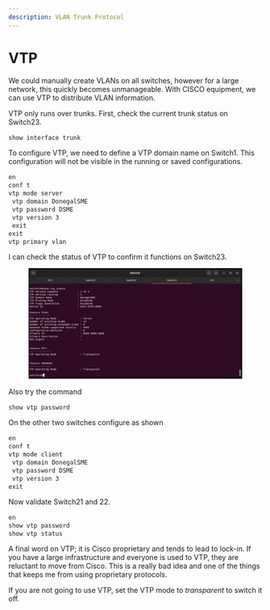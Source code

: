 ```yaml
---
description: VLAN Trunk Protocol
---
```


# VTP

We could manually create VLANs on all switches, however for a large network, this quickly becomes unmanageable. With CISCO equipment, we can use VTP to distribute VLAN information.

VTP only runs over trunks. First, check the current trunk status on Switch23.

```
show interface trunk
```

To configure VTP, we need to define a VTP domain name on Switch1. This configuration will not be visible in the running or saved configurations.

```
en
conf t
vtp mode server
 vtp domain DonegalSME
 vtp password DSME
 vtp version 3
 exit
exit
vtp primary vlan
```

I can check the status of VTP to confirm it functions on Switch23.

<figure><img src="../.gitbook/assets/image (1) (1).png" alt=""><figcaption></figcaption></figure>

Also try the command

```
show vtp password
```

On the other two switches configure as shown

```
en
conf t
vtp mode client
 vtp domain DonegalSME
 vtp password DSME
 vtp version 3
exit
```

Now validate Switch21 and 22.

```
en
show vtp password
show vtp status
```

A final word on VTP; it is Cisco proprietary and tends to lead to lock-in. If you have a large infrastructure and everyone is used to VTP, they are reluctant to move from Cisco. This is a really bad idea and one of the things that keeps me from using proprietary protocols.

If you are not going to use VTP, set the VTP mode to _transparent_ to switch it off.
